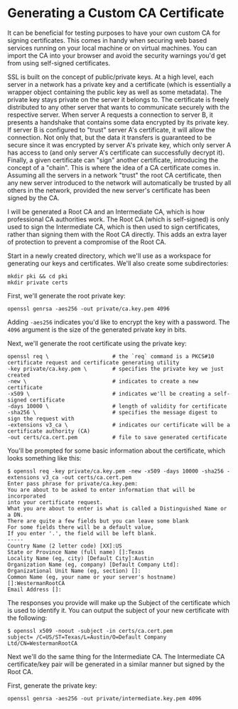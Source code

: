 # Generating a Custom CA Certificate

It can be beneficial for testing purposes to have your own custom CA for signing certificates.  This comes in handy when securing web based services running on your local machine or on virtual machines.  You can import the CA into your browser and avoid the security warnings you'd get from using self-signed certificates.

SSL is built on the concept of public/private keys.  At a high level, each server in a network has a private key and a certificate \(which is essentially a wrapper object containing the public key as well as some metadata\).  The private key stays private on the server it belongs to.  The certificate is freely distributed to any other server that wants to communicate securely with the respective server.  When server A requests a connection to server B, it presents a handshake that contains some data encrypted by its private key.  If server B is configured to "trust" server A's certificate, it will allow the connection.  Not only that, but the data it transfers is guaranteed to be secure since it was encrypted by server A's private key, which only server A has access to \(and only server A's certificate can successfully decrypt it\).  Finally, a given certificate can "sign" another certificate, introducing the concept of a "chain".  This is where the idea of a CA certificate comes in.  Assuming all the servers in a network "trust" the root CA certificate, then any new server introduced to the network will automatically be trusted by all others in the network, provided the new server's certificate has been signed by the CA.

I will be generated a Root CA and an Intermediate CA, which is how professional CA authorities work.  The Root CA \(which is self-signed\) is only used to sign the Intermediate CA, which is then used to sign certificates, rather than signing them with the Root CA directly.  This adds an extra layer of protection to prevent a compromise of the Root CA.

Start in a newly created directory, which we'll use as a workspace for generating our keys and certificates.  We'll also create some subdirectories:

```
mkdir pki && cd pki
mkdir private certs 
```

First, we'll generate the root private key:

`openssl genrsa -aes256 -out private/ca.key.pem 4096`

Adding `-aes256` indicates you'd like to encrypt the key with a password. The `4096` argument is the size of the generated private key in bits.

Next, we'll generate the root certificate using the private key:

    openssl req \                    # the `req` command is a PKCS#10 certificate request and certificate generating utility
    -key private/ca.key.pem \        # specifies the private key we just created
    -new \                           # indicates to create a new certificate
    -x509 \                          # indicates we'll be creating a self-signed certificate
    -days 10000 \                    # length of validity for certificate
    -sha256 \                        # specifies the message digest to sign the request with
    -extensions v3_ca \              # indicates our certificate will be a certificate authority (CA)
    -out certs/ca.cert.pem           # file to save generated certificate

You'll be prompted for some basic information about the certificate, which looks something like this:

```
$ openssl req -key private/ca.key.pem -new -x509 -days 10000 -sha256 -extensions v3_ca -out certs/ca.cert.pem
Enter pass phrase for private/ca.key.pem:
You are about to be asked to enter information that will be incorporated
into your certificate request.
What you are about to enter is what is called a Distinguished Name or a DN.
There are quite a few fields but you can leave some blank
For some fields there will be a default value,
If you enter '.', the field will be left blank.
-----
Country Name (2 letter code) [XX]:US
State or Province Name (full name) []:Texas
Locality Name (eg, city) [Default City]:Austin
Organization Name (eg, company) [Default Company Ltd]:
Organizational Unit Name (eg, section) []:
Common Name (eg, your name or your server's hostname) []:WestermanRootCA
Email Address []:
```

The responses you provide will make up the Subject of the certificate which is used to identify it.  You can output the subject of your new certificate with the following:

```
$ openssl x509 -noout -subject -in certs/ca.cert.pem
subject= /C=US/ST=Texas/L=Austin/O=Default Company Ltd/CN=WestermanRootCA
```

Next we'll do the same thing for the Intermediate CA.  The Intermediate CA certificate/key pair will be generated in a similar manner but signed by the Root CA.

First, generate the private key:

`openssl genrsa -aes256 -out private/intermediate.key.pem 4096`



